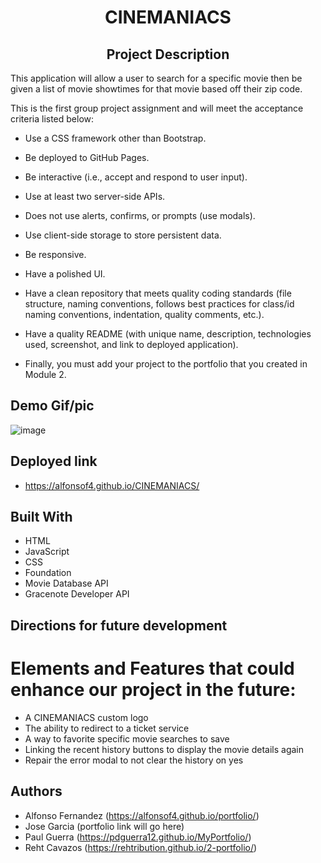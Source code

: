 <h1 align="center">CINEMANIACS</h1>

<h2 align="center">Project Description</h2>
This application will allow a user to search for a specific movie then be
given a list of movie showtimes for that movie based off their zip code.

This is the first group project assignment and will meet the acceptance criteria listed below:

- Use a CSS framework other than Bootstrap.

- Be deployed to GitHub Pages.

- Be interactive (i.e., accept and respond to user input).

- Use at least two server-side APIs.

- Does not use alerts, confirms, or prompts (use modals).

- Use client-side storage to store persistent data.

- Be responsive.

- Have a polished UI.

- Have a clean repository that meets quality coding standards (file structure, naming conventions, follows best practices for class/id naming conventions, indentation, quality comments, etc.).

- Have a quality README (with unique name, description, technologies used, screenshot, and link to deployed application).

- Finally, you must add your project to the portfolio that you created in Module 2.

## Demo Gif/pic
![image](https://user-images.githubusercontent.com/92597876/146704577-cf5dd278-1325-4588-8a5c-ea658a429ea7.png)

## Deployed link

- https://alfonsof4.github.io/CINEMANIACS/

## Built With

- HTML
- JavaScript
- CSS
- Foundation
- Movie Database API
- Gracenote Developer API

## Directions for future development
# Elements and Features that could enhance our project in the future:

- A CINEMANIACS custom logo
- The ability to redirect to a ticket service
- A way to favorite specific movie searches to save
- Linking the recent history buttons to display the movie details again
- Repair the error modal to not clear the history on yes

## Authors

- Alfonso Fernandez (https://alfonsof4.github.io/portfolio/)
- Jose Garcia (portfolio link will go here)
- Paul Guerra (https://pdguerra12.github.io/MyPortfolio/)
- Reht Cavazos (https://rehtribution.github.io/2-portfolio/)
